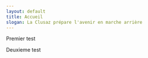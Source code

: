 ```yaml
---
layout: default
title: Accueil
slogan: La Clusaz prépare l'avenir en marche arrière
---
```

Premier test

Deuxieme test
